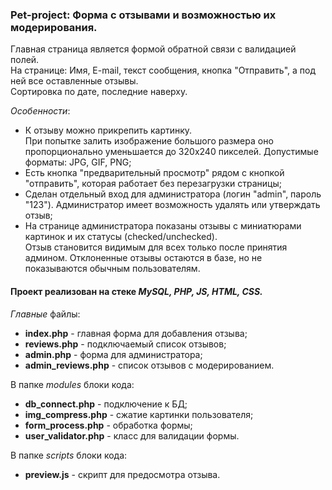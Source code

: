 ### Pet-project: Форма с отзывами и возможностью их модерирования.

Главная страница является формой обратной связи c валидацией полей.\
На странице: Имя, E-mail, текст сообщения, кнопка "Отправить", а под ней все оставленные отзывы.\
Сортировка по дате, последние наверху.

_Особенности_:
* К отзыву можно прикрепить картинку.\
При попытке залить изображение большого размера оно пропорционально уменьшается до 320х240 пикселей. Допустимые форматы: JPG, GIF, PNG;
* Есть кнопка "предварительный просмотр" рядом с кнопкой "отправить", которая работает без перезагрузки страницы;
* Сделан отдельный вход для администратора (логин "admin", пароль "123"). Администратор имеет возможность удалять или утверждать отзыв;
* На странице администратора показаны отзывы с миниатюрами картинок и их статусы (checked/unchecked).\
Отзыв становится видимым для всех только после принятия админом. Отклоненные отзывы остаются в базе, но не показываются обычным пользователям.

#### Проект реализован на стеке *MySQL, PHP, JS, HTML, CSS.*

*Главные* файлы:
* **index.php** - главная форма для добавления отзыва;
* **reviews.php** - подключаемый список отзывов;
* **admin.php** - форма для администратора;
* **admin_reviews.php** - список отзывов с модерированием.

В папке *modules* блоки кода:
  * **db_connect.php** - подключение к БД;
  * **img_compress.php** - сжатие картинки пользователя;
  * **form_process.php** - обработка формы;
  * **user_validator.php** - класс для валидации формы.

В папке *scripts* блоки кода:
  * **preview.js** - скрипт для предосмотра отзыва.
 
